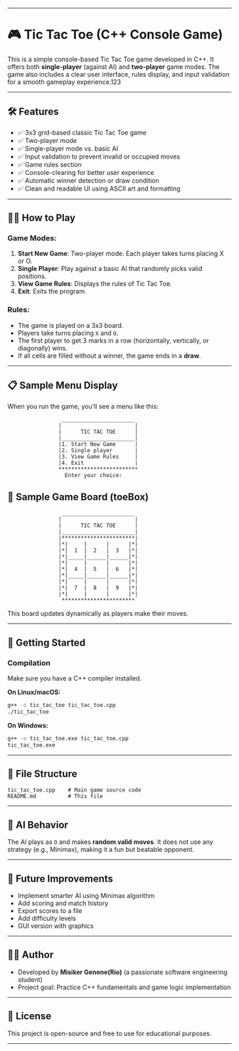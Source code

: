 

---

# 🎮 Tic Tac Toe (C++ Console Game)

This is a simple console-based Tic Tac Toe game developed in C++. It offers both **single-player** (against AI) and **two-player** game modes. The game also includes a clear user interface, rules display, and input validation for a smooth gameplay experience.123

---

## 🛠 Features

- ✅ 3x3 grid-based classic Tic Tac Toe game
- ✅ Two-player mode
- ✅ Single-player mode vs. basic AI
- ✅ Input validation to prevent invalid or occupied moves
- ✅ Game rules section
- ✅ Console-clearing for better user experience
- ✅ Automatic winner detection or draw condition
- ✅ Clean and readable UI using ASCII art and formatting

---

## 🧑‍💻 How to Play

### Game Modes:

1. **Start New Game**: Two-player mode. Each player takes turns placing X or O.
2. **Single Player**: Play against a basic AI that randomly picks valid positions.
3. **View Game Rules**: Displays the rules of Tic Tac Toe.
4. **Exit**: Exits the program.

### Rules:

- The game is played on a 3x3 board.
- Players take turns placing `X` and `O`.
- The first player to get 3 marks in a row (horizontally, vertically, or diagonally) wins.
- If all cells are filled without a winner, the game ends in a **draw**.

---
## 📋 Sample Menu Display
When you run the game, you'll see a menu like this:

                     _______________________
                    |                       |
                    |      TIC TAC TOE      |
                    |_______________________|
                    |1. Start New Game      |
                    |2. Single player       |
                    |3. View Game Rules     |
                    |4. Exit                |
                    *************************
                      Enter your choice:
## 🔳 Sample Game Board (toeBox)
                     _______________________
                    |                       |
                    |      TIC TAC TOE      |
                    |_______________________|
                    |***********************|
                    |*|     |      |      |*|
                    |*|  1  |  2   |  3   |*|
                    |*|_____|______|______|*|
                    |*|     |      |      |*|
                    |*|  4  |  5   |  6   |*|
                    |*|_____|______|______|*|
                    |*|     |      |      |*|
                    |*|  7  |  8   |  9   |*|
                    |*|     |      |      |*|
                     ***********************
This board updates dynamically as players make their moves.

---

## 🚀 Getting Started

### Compilation

Make sure you have a C++ compiler installed.

**On Linux/macOS:**

```bash
g++ -o tic_tac_toe tic_tac_toe.cpp
./tic_tac_toe
```

**On Windows:**

```bash
g++ -o tic_tac_toe.exe tic_tac_toe.cpp
tic_tac_toe.exe
```

---

## 📁 File Structure

```
tic_tac_toe.cpp    # Main game source code
README.md          # This file
```

---

## 🤖 AI Behavior

The AI plays as `O` and makes **random valid moves**. It does not use any strategy (e.g., Minimax), making it a fun but beatable opponent.

---

## 🧹 Future Improvements

- Implement smarter AI using Minimax algorithm
- Add scoring and match history
- Export scores to a file
- Add difficulty levels
- GUI version with graphics

---

## 👨‍💻 Author

- Developed by **Misiker Genene(Rio)** (a passionate software engineering student)
- Project goal: Practice C++ fundamentals and game logic implementation

---

## 📜 License

This project is open-source and free to use for educational purposes.

---

